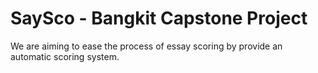 # SaySco - Bangkit Capstone Project
We are aiming to ease the process of essay scoring by provide an automatic scoring system.
